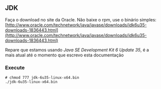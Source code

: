 JDK
---

Faça o download no site da Oracle. Não baixe o rpm, use o binário simples:                
[http://www.oracle.com/technetwork/java/javase/downloads/jdk6u35-downloads-1836443.html](http://www.oracle.com/technetwork/java/javase/downloads/jdk6u35-downloads-1836443.html)
    
Repare que estamos usando _Java SE Development Kit 6 Update 35_, 
é a mais atual até o momento que escrevo esta documentação
    
### Execute 
    # chmod 777 jdk-6u35-linux-x64.bin
    ./jdk-6u35-linux-x64.bin
